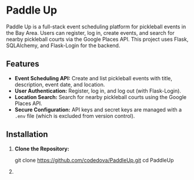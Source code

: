 # Paddle Up

Paddle Up is a full-stack event scheduling platform for pickleball events in the Bay Area. Users can register, log in, create events, and search for nearby pickleball courts via the Google Places API. This project uses Flask, SQLAlchemy, and Flask-Login for the backend.

## Features

- **Event Scheduling API:** Create and list pickleball events with title, description, event date, and location.
- **User Authentication:** Register, log in, and log out (with Flask-Login).
- **Location Search:** Search for nearby pickleball courts using the Google Places API.
- **Secure Configuration:** API keys and secret keys are managed with a `.env` file (which is excluded from version control).

## Installation

1. **Clone the Repository:**

   git clone https://github.com/codedova/PaddleUp.git
   cd PaddleUp

2.